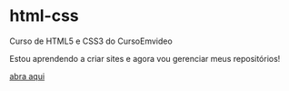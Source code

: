 # html-css
 Curso de HTML5 e CSS3 do CursoEmvideo


Estou aprendendo a criar sites e agora vou gerenciar meus repositórios!

<a href="https://jeaanb.github.io/html-css/modulo1/ex001/index.html"> abra aqui</a>